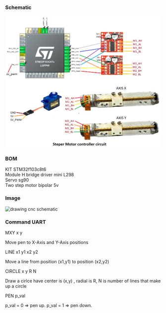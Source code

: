 <H3>Schematic</H3>
<img src="https://github.com/dinhnam/StepmoterDrawingSimple/blob/master/Images/schematic.png" alt="drawing cnc schematic">
<H3>BOM</H3>
<p>KIT STM32f103c8t6<br>Module H bridge driver mini L298<br>Servo sg90<br>Two step motor bipolar 5v</p>
<H3>Image</H3>
<img src="https://github.com/dinhnam/StepmoterDrawingSimple/blob/master/Images/cnc_mini.jpg" alt="drawing cnc schematic">
<H3>Command UART</H3>
<p>MXY x y</p>
<p>Move pen to X-Axis and Y-Axis positions </p>
<p>LINE x1 y1 x2 y2</p>
<p>Move a line from position (x1,y1) to position (x2,y2)</p>
<p>CIRCLE x y R N</p>
<p>Draw a cirlce have center is (x,y) , radial is R, N is number of lines that make up a circle </p>
<p>PEN p_val</p>
<p>p_val = 0 => pen up. p_val = 1 => pen down.</p>
